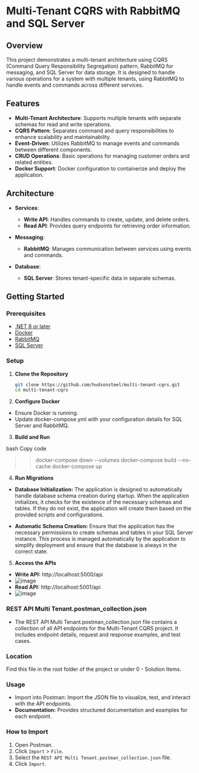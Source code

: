 # Multi-Tenant CQRS with RabbitMQ and SQL Server

## Overview

This project demonstrates a multi-tenant architecture using CQRS (Command Query Responsibility Segregation) pattern, RabbitMQ for messaging, and SQL Server for data storage. It is designed to handle various operations for a system with multiple tenants, using RabbitMQ to handle events and commands across different services.

## Features

- **Multi-Tenant Architecture**: Supports multiple tenants with separate schemas for read and write operations.
- **CQRS Pattern**: Separates command and query responsibilities to enhance scalability and maintainability.
- **Event-Driven**: Utilizes RabbitMQ to manage events and commands between different components.
- **CRUD Operations**: Basic operations for managing customer orders and related entities.
- **Docker Support**: Docker configuration to containerize and deploy the application.

## Architecture

- **Services**: 
  - **Write API**: Handles commands to create, update, and delete orders.
  - **Read API**: Provides query endpoints for retrieving order information.
  
- **Messaging**: 
  - **RabbitMQ**: Manages communication between services using events and commands.

- **Database**: 
  - **SQL Server**: Stores tenant-specific data in separate schemas.

## Getting Started

### Prerequisites

- [.NET 8 or later](https://dotnet.microsoft.com/download)
- [Docker](https://www.docker.com/get-started)
- [RabbitMQ](https://www.rabbitmq.com/download.html)
- [SQL Server](https://www.microsoft.com/en-us/sql-server/sql-server-downloads)

### Setup

1. **Clone the Repository**

   ```bash
   git clone https://github.com/hudsonsteel/multi-tenant-cqrs.git
   cd multi-tenant-cqrs

2. **Configure Docker**

- Ensure Docker is running.
- Update docker-compose.yml with your configuration details for SQL Server and RabbitMQ.

3. **Build and Run**

bash
Copy code
>> docker-compose down --volumes
>> docker-compose build --no-cache
>> docker-compose up

4. **Run Migrations**

- **Database Initialization:** The application is designed to automatically handle database schema creation during startup. When the application initializes, it checks for the existence of the necessary schemas and tables. If they do not exist, the application will create them based on the provided scripts and configurations.
  
- **Automatic Schema Creation:** Ensure that the application has the necessary permissions to create schemas and tables in your SQL Server instance. This process is managed automatically by the application to simplify deployment and ensure that the database is always in the correct state.

5. **Access the APIs**
- **Write API:** http://localhost:5000/api
- ![image](https://github.com/user-attachments/assets/25cfe08e-493f-410f-bd6e-f79bd682c2e4)
- **Read API:** http://localhost:5001/api
- ![image](https://github.com/user-attachments/assets/8f4a0a4f-9fd3-48ad-8d2f-f8a064281aaf)

### REST API Multi Tenant.postman_collection.json
- The REST API Multi Tenant.postman_collection.json file contains a collection of all API endpoints for the Multi-Tenant CQRS project. It includes endpoint details, request and response examples, and test cases.

### Location
Find this file in the root folder of the project or under 0 - Solution Items.

### Usage
- Import into Postman: Import the JSON file to visualize, test, and interact with the API endpoints.
- **Documentation:** Provides structured documentation and examples for each endpoint.

### How to Import
1. Open Postman.
2. Click `Import` > `File`.
3. Select the `REST API Multi Tenant.postman_collection.json` file.
4. Click `Import`.
   
